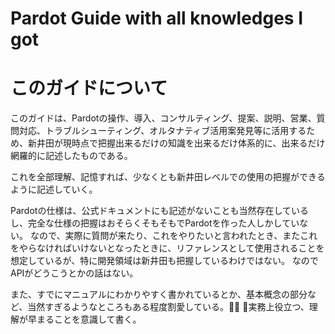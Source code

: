 # Pardot Guide with all knowledges I got

# このガイドについて

このガイドは、Pardotの操作、導入、コンサルティング、提案、説明、営業、質問対応、トラブルシューティング、オルタナティブ活用案発見等に活用するため、新井田が現時点で把握出来るだけの知識を出来るだけ体系的に、出来るだけ網羅的に記述したものである。

これを全部理解、記憶すれば、少なくとも新井田レベルでの使用の把握ができるように記述していく。

Pardotの仕様は、公式ドキュメントにも記述がないことも当然存在しているし、完全な仕様の把握はおそらくそもそもでPardotを作った人しかしていない。
なので、実際に質問が来たり、これをやりたいと言われたとき、またこれをやらなければいけないとなったときに、リファレンスとして使用されることを想定しているが、特に開発領域は新井田も把握しているわけではない。
なのでAPIがどうこうとかの話はない。

また、すでにマニュアルにわかりやすく書かれているとか、基本概念の部分など、当然すぎるようなところもある程度割愛している。

実務上役立つ、理解が早まることを意識して書く。
